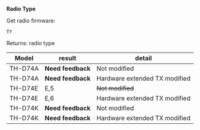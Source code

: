 __Radio Type__

Get radio firmware:

	TY

Returns: radio type

|Model|result|detail|
|---|---|---|
|TH-D74A|**Need feedback**|Not modified|
|TH-D74A|**Need feedback**|Hardware extended TX modified|
|TH-D74E|E,5|~~Not modified~~|
|TH-D74E|E,6|Hardware extended TX modified|
|TH-D74K|**Need feedback**|Not modified|
|TH-D74K|**Need feedback**|Hardware extended TX modified|
